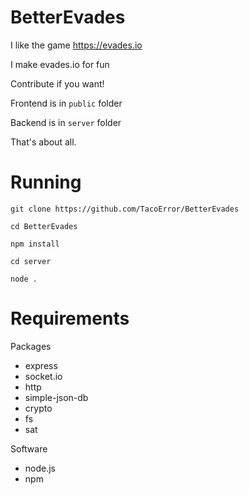 # BetterEvades

I like the game https://evades.io

I make evades.io for fun

Contribute if you want!

Frontend is in `public` folder

Backend is in `server` folder

That's about all.

# Running

`git clone https://github.com/TacoError/BetterEvades`

`cd BetterEvades`

`npm install`

`cd server`

`node .`

# Requirements

Packages 

 - express
 - socket.io
 - http
 - simple-json-db
 - crypto
 - fs
 - sat

Software

 - node.js
 - npm